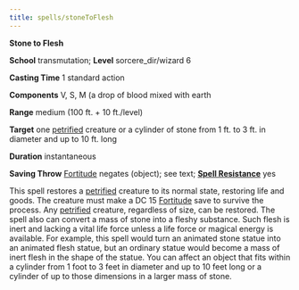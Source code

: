 ```yaml
---
title: spells/stoneToFlesh
---
```

 **Stone to Flesh**

**School** transmutation; **Level** sorcere_dir/wizard 6

**Casting Time** 1 standard action

**Components** V, S, M (a drop of blood mixed with earth

**Range** medium (100 ft. + 10 ft./level)

**Target** one [petrified](../glossary#_petrified) creature or a cylinder of stone from 1 ft. to 3 ft. in diameter and up to 10 ft. long

**Duration** instantaneous

**Saving Throw** [Fortitude](../combat#_fortitude) negates (object); see text; **[Spell Resistance](../glossary#_spell-resistance)** yes

This spell restores a [petrified](../glossary#_petrified) creature to its normal state, restoring life and goods. The creature must make a DC 15 [Fortitude](../combat#_fortitude) save to survive the process. Any [petrified](../glossary#_petrified) creature, regardless of size, can be restored. The spell also can convert a mass of stone into a fleshy substance. Such flesh is inert and lacking a vital life force unless a life force or magical energy is available. For example, this spell would turn an animated stone statue into an animated flesh statue, but an ordinary statue would become a mass of inert flesh in the shape of the statue. You can affect an object that fits within a cylinder from 1 foot to 3 feet in diameter and up to 10 feet long or a cylinder of up to those dimensions in a larger mass of stone.

